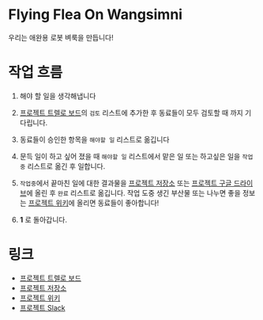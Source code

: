# Flying Flea On Wangsimni
우리는 애완용 로봇 벼룩을 만듭니다!

# 작업 흐름
1. 해야 할 일을 생각해냅니다

2. [프로젝트 트렐로 보드]의 `검토` 리스트에 추가한 후 동료들이 모두 검토할 때 까지 기다립니다.

3. 동료들이 승인한 항목을 `해야할 일` 리스트로 옮깁니다

4. 문득 일이 하고 싶어 졌을 때 `해야할 일` 리스트에서 맡은 일 또는 하고싶은 일을 `작업중` 리스트로 옮긴 후 일합니다.

5. `작업중`에서 끝마친 일에 대한 결과물을 [프로젝트 저장소] 또는 [프로젝트 구글 드라이브]에 올린 후 `완료` 리스트로 옮깁니다. 작업 도중 생긴 부산물 또는 나누면 좋을 정보는 [프로젝트 위키]에 올리면 동료들이 좋아합니다!

6. **1** 로 돌아갑니다.


# 링크
* [프로젝트 트렐로 보드]
* [프로젝트 저장소]
* [프로젝트 위키]
* [프로젝트 Slack]

[프로젝트 트렐로 보드]: https://trello.com/b/dhSjIcEa/flying-flea-on-wangsimni
[프로젝트 저장소]: https://github.com/teamwangsimni/flying-flea-on-wangsimni
[프로젝트 구글 드라이브]: https://drive.google.com/folderview?id=0Bw1SGNR6SD0QRTRrX1NadlFXZk0&usp=sharing
[프로젝트 위키]: https://github.com/teamwangsimni/flying-flea-on-wangsimni/wiki
[프로젝트 Slack]: https://teamwangsimni.slack.com
